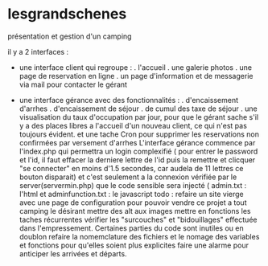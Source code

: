 # lesgrandschenes
présentation et gestion d'un camping 

il y a 2 interfaces : 

  - une interface client qui regroupe :
    . l'accueil 
    . une galerie photos
    . une page de reservation en ligne
    . un page d'information et de messagerie via mail pour contacter le gérant
    
  - une interface gérance avec des fonctionnalités :
    . d'encaissement d'arrhes
    . d'encaissement de séjour
    . de cumul des taxe de séjour
    . une visualisation du taux d'occupation par jour, pour que le gérant sache s'il y a des places libres a l'accueil d'un nouveau client, ce qui n'est pas toujours évident.
et une tache Cron pour supprimer les reservations non confirmées par versement d'arrhes
L'interface gérance commence par l'index.php
  qui permettra un login complexifié ( pour entrer le password et l'id, il faut effacer la derniere lettre de l'id puis la remettre et clicquer "se connecter" en moins d'1.5 secondes, car audela de 11 lettres ce bouton disparait) 
   et c'est seulement a la connexion vérifiée par le server(servermin.php) que le code sensible sera injecté ( admin.txt : l'html et adminfunction.txt : le javascript
todo : 
    refaire un site vierge avec une page de configuration pour pouvoir vendre ce projet a tout camping le désirant
    mettre des alt aux images
    mettre en fonctions les taches récurrentes
    vérifier les "surcouches" et "bidouillages" effectuée dans l'empressement. Certaines parties du code sont inutiles ou en doublon
    refaire la nomemclature des fichiers et le nomage des variables et fonctions pour qu'elles soient plus explicites
    faire une alarme pour anticiper les arrivées et départs.
    
